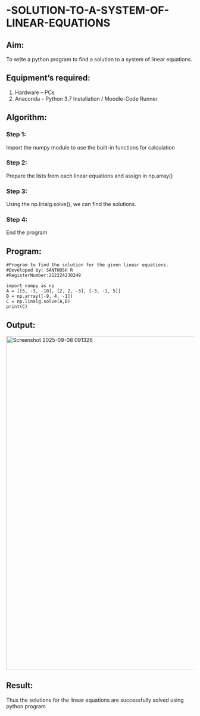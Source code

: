 # -SOLUTION-TO-A-SYSTEM-OF-LINEAR-EQUATIONS
## Aim:
To write a python program to find a solution to a system of linear equations.
## Equipment’s required:
1. 	Hardware – PCs
2. 	Anaconda – Python 3.7 Installation / Moodle-Code Runner
## Algorithm:
### Step 1: 
Import the numpy module to use the built-in functions for calculation
### Step 2: 
Prepare the lists from each linear equations and assign in np.array()
### Step 3: 
Using the np.linalg.solve(), we can find the solutions.
### Step 4: 
End the program
## Program:
```
#Program to find the solution for the given linear equations.
#Developed by: SANTHOSH R
#RegisterNumber:212224230249

import numpy as np
A = [[5, -3, -10], [2, 2, -3], [-3, -1, 5]]
B = np.array([-9, 4, -1])
C = np.linalg.solve(A,B)
print(C)
```
## Output:

<img width="1310" height="897" alt="Screenshot 2025-09-08 091326" src="https://github.com/user-attachments/assets/0f849c8b-ae15-4efc-849a-7ee88fe3503d" />

## Result: 
Thus the solutions for the linear equations are successfully solved using python program

